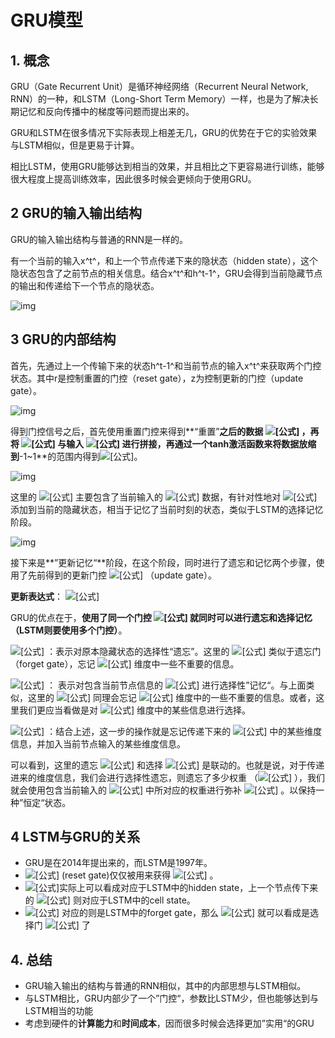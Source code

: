 # GRU模型

## 1. 概念

GRU（Gate Recurrent Unit）是循环神经网络（Recurrent Neural Network, RNN）的一种，和LSTM（Long-Short Term Memory）一样，也是为了解决长期记忆和反向传播中的梯度等问题而提出来的。

GRU和LSTM在很多情况下实际表现上相差无几，GRU的优势在于它的实验效果与LSTM相似，但是更易于计算。

相比LSTM，使用GRU能够达到相当的效果，并且相比之下更容易进行训练，能够很大程度上提高训练效率，因此很多时候会更倾向于使用GRU。

## 2 GRU的输入输出结构

GRU的输入输出结构与普通的RNN是一样的。

有一个当前的输入x^t^，和上一个节点传递下来的隐状态（hidden state），这个隐状态包含了之前节点的相关信息。结合x^t^和h^t-1^，GRU会得到当前隐藏节点的输出和传递给下一个节点的隐状态。

![img](https://pic2.zhimg.com/v2-49244046a83e30ef2383b94644bf0f31_b.jpg)

## 3 GRU的内部结构

首先，先通过上一个传输下来的状态h^t-1^和当前节点的输入x^t^来获取两个门控状态。其中r​是控制重置的门控（reset gate），z为控制更新的门控（update gate）。

![img](https://pic3.zhimg.com/v2-7fff5d817530dada1b279c7279d73b8a_b.jpg)

得到门控信号之后，首先使用重置门控来得到**“重置”**之后的数据 ![[公式]](https://www.zhihu.com/equation?tex=%7Bh%5E%7Bt-1%7D%7D%27+%3D+h%5E%7Bt-1%7D+%5Codot+r+) ，再将 ![[公式]](https://www.zhihu.com/equation?tex=%7Bh%5E%7Bt-1%7D%7D%27) 与输入 ![[公式]](https://www.zhihu.com/equation?tex=x%5Et+) 进行拼接，再通过一个tanh激活函数来将数据放缩到**-1~1**的范围内得到![[公式]](https://www.zhihu.com/equation?tex=h%27)。

![img](https://pic4.zhimg.com/v2-390781506bbebbef799f1a12acd7865b_b.jpg)

这里的 ![[公式]](https://www.zhihu.com/equation?tex=h%27+) 主要包含了当前输入的 ![[公式]](https://www.zhihu.com/equation?tex=x%5Et) 数据，有针对性地对 ![[公式]](https://www.zhihu.com/equation?tex=h%27) 添加到当前的隐藏状态，相当于记忆了当前时刻的状态，类似于LSTM的选择记忆阶段。

![img](https://pic1.zhimg.com/v2-8134a00c243153bfd9fd2bcbe0844e9c_b.jpg)

接下来是**”更新记忆“**阶段，在这个阶段，同时进行了遗忘和记忆两个步骤，使用了先前得到的更新门控 ![[公式]](https://www.zhihu.com/equation?tex=z) （update gate）。

**更新表达式**： ![[公式]](https://www.zhihu.com/equation?tex=h%5Et+%3D+z+%5Codot+h%5E%7Bt-1%7D+%2B+%281+-+z%29%5Codot+h%27) 

GRU的优点在于，**使用了同一个门控 ![[公式]](https://www.zhihu.com/equation?tex=z) 就同时可以进行遗忘和选择记忆（LSTM则要使用多个门控）**。

![[公式]](https://www.zhihu.com/equation?tex=z+%5Codot+h%5E%7Bt-1%7D) ：表示对原本隐藏状态的选择性“遗忘”。这里的 ![[公式]](https://www.zhihu.com/equation?tex=z) 类似于遗忘门（forget gate），忘记 ![[公式]](https://www.zhihu.com/equation?tex=h%5E%7Bt-1%7D) 维度中一些不重要的信息。

![[公式]](https://www.zhihu.com/equation?tex=%281-z%29+%5Codot+h%27) ： 表示对包含当前节点信息的 ![[公式]](https://www.zhihu.com/equation?tex=h%27) 进行选择性”记忆“。与上面类似，这里的 ![[公式]](https://www.zhihu.com/equation?tex=%281-z%29) 同理会忘记 ![[公式]](https://www.zhihu.com/equation?tex=h+%27) 维度中的一些不重要的信息。或者，这里我们更应当看做是对 ![[公式]](https://www.zhihu.com/equation?tex=h%27+) 维度中的某些信息进行选择。

![[公式]](https://www.zhihu.com/equation?tex=h%5Et+%3D+z+%5Codot+h%5E%7Bt-1%7D+%2B+%281+-+z%29%5Codot+h%27) ：结合上述，这一步的操作就是忘记传递下来的 ![[公式]](https://www.zhihu.com/equation?tex=h%5E%7Bt-1%7D+) 中的某些维度信息，并加入当前节点输入的某些维度信息。

可以看到，这里的遗忘 ![[公式]](https://www.zhihu.com/equation?tex=z) 和选择 ![[公式]](https://www.zhihu.com/equation?tex=%281-z%29) 是联动的。也就是说，对于传递进来的维度信息，我们会进行选择性遗忘，则遗忘了多少权重 （![[公式]](https://www.zhihu.com/equation?tex=z) ），我们就会使用包含当前输入的 ![[公式]](https://www.zhihu.com/equation?tex=h%27) 中所对应的权重进行弥补 ![[公式]](https://www.zhihu.com/equation?tex=%281-z%29) 。以保持一种”恒定“状态。

## 4 LSTM与GRU的关系

- GRU是在2014年提出来的，而LSTM是1997年。
- ![[公式]](https://www.zhihu.com/equation?tex=r) (reset gate)仅仅被用来获得 ![[公式]](https://www.zhihu.com/equation?tex=h%E2%80%99) 。
- ![[公式]](https://www.zhihu.com/equation?tex=h%27)实际上可以看成对应于LSTM中的hidden state，上一个节点传下来的 ![[公式]](https://www.zhihu.com/equation?tex=h%5E%7Bt-1%7D) 则对应于LSTM中的cell state。
- ![[公式]](https://www.zhihu.com/equation?tex=z) 对应的则是LSTM中的forget gate，那么 ![[公式]](https://www.zhihu.com/equation?tex=%281-z%29) 就可以看成是选择门 ![[公式]](https://www.zhihu.com/equation?tex=z%5Ei) 了

## 4. 总结

- GRU输入输出的结构与普通的RNN相似，其中的内部思想与LSTM相似。
- 与LSTM相比，GRU内部少了一个”门控“，参数比LSTM少，但也能够达到与LSTM相当的功能
- 考虑到硬件的**计算能力**和**时间成本**，因而很多时候会选择更加”实用“的GRU

